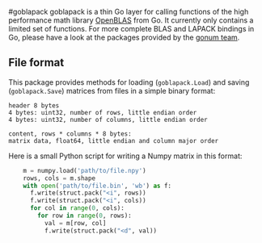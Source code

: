 #goblapack
goblapack is a thin Go layer for calling functions of the high performance
math library [OpenBLAS](https://github.com/xianyi/OpenBLAS) from Go. It
currently only contains a limited set of functions. For more complete BLAS and
LAPACK bindings in Go, please have a look at the packages provided by the
[gonum team](https://github.com/gonum).   

## File format
This package provides methods for loading (`goblapack.Load`) and saving 
(`goblapack.Save`) matrices from files in a simple binary format:

    header 8 bytes
    4 bytes: uint32, number of rows, little endian order
    4 bytes: uint32, number of columns, little endian order
    
    content, rows * columns * 8 bytes:
    matrix data, float64, little endian and column major order
    
Here is a small Python script for writing a Numpy matrix in this format:

```python
    m = numpy.load('path/to/file.npy')
    rows, cols = m.shape
    with open('path/to/file.bin', 'wb') as f:
      f.write(struct.pack("<i", rows))
      f.write(struct.pack("<i", cols))
      for col in range(0, cols):
        for row in range(0, rows):
          val = m[row, col]
          f.write(struct.pack("<d", val))
```
            
            
